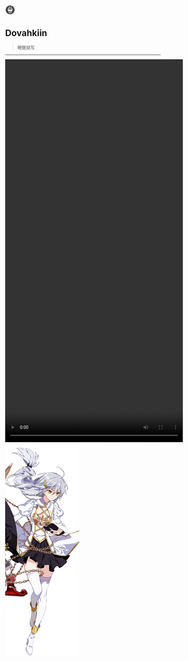 ![](./images/misc/tesv-logo.png)
# Dovahkiin
> 睡醒就写
------

<video width="576" height="1240" autoplay loop>
    <source src="/video/baader.mp4" type="video/mp4">
    Your browser does not support the video tag.
</video>

![](./images/misc/jade-sidebar.png)

